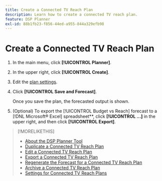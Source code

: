 ```yaml
---
title: Create a Connected TV Reach Plan
description: Learn how to create a connected TV reach plan.
feature: DSP Planner
exl-id: 88b1fb23-f856-44ed-a955-844a329efb98
---
```

# Create a Connected TV Reach Plan

1. In the main menu, click **[!UICONTROL Planner]**.

1. In the upper right, click **[!UICONTROL Create]**.

1. Edit the [plan settings](planner-settings.md).

1. Click **[!UICONTROL Save and Forecast]**.

    Once you save the plan, the forecasted output is shown.

1. (Optional) To export the [!UICONTROL Budget vs Reach] forecast to a [!DNL Microsoft® Excel] spreadsheet**, click **[!UICONTROL ...]** in the upper right, and then click **[!UICONTROL Export]**.

>[!MORELIKETHIS]
>
>* [About the DSP Planner Tool](planner-about.md)
>* [Duplicate a Connected TV Reach Plan](planner-duplicate.md)
>* [Edit a Connected TV Reach Plan](planner-edit.md)
>* [Export a Connected TV Reach Plan](planner-export.md)
>* [Regenerate the Forecast for a Connected TV Reach Plan](planner-forecast.md)
>* [Archive a Connected TV Reach Plan](planner-archive.md)
>* [Settings for Connected TV Reach Plans](planner-settings.md)
